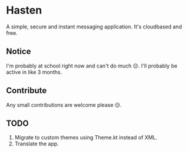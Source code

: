 # Hasten

A simple, secure and instant messaging application. It's cloudbased and free.

## Notice

I'm probably at school right now and can't do much 😔. I'll probably be active in like 3 months.

## Contribute

Any small contributions are welcome please 😔.

## TODO

1. Migrate to custom themes using Theme.kt instead of XML.
2. Translate the app.